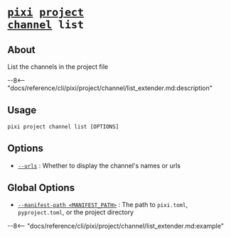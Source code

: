 <!--- This file is autogenerated. Do not edit manually! -->
# <code>[pixi](../../../pixi.md) [project](../../project.md) [channel](../channel.md) list</code>

## About
List the channels in the project file

--8<-- "docs/reference/cli/pixi/project/channel/list_extender.md:description"

## Usage
```
pixi project channel list [OPTIONS]
```

## Options
- <a id="arg---urls" href="#arg---urls">`--urls`</a>
:  Whether to display the channel's names or urls

## Global Options
- <a id="arg---manifest-path" href="#arg---manifest-path">`--manifest-path <MANIFEST_PATH>`</a>
:  The path to `pixi.toml`, `pyproject.toml`, or the project directory

--8<-- "docs/reference/cli/pixi/project/channel/list_extender.md:example"
